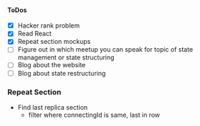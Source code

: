 #### ToDos
- [x] Hacker rank problem
- [x] Read React
- [x] Repeat section mockups
- [ ] Figure out in which meetup you can speak for topic of state management or state structuring
- [ ] Blog about the website
- [ ] Blog about state restructuring

### Repeat Section
 - Find last replica section
   - filter where connectingId is same, last in row

